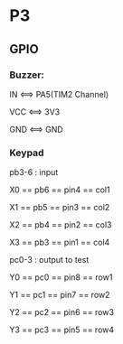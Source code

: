 # P3

## GPIO

### Buzzer:

IN <==> PA5(TIM2 Channel)

VCC <==> 3V3

GND <==> GND

### Keypad

pb3-6 : input

X0 == pb6 == pin4 == col1

X1 == pb5 == pin3 == col2

X2 == pb4 == pin2 == col3

X3 == pb3 == pin1 == col4
    
pc0-3 : output to test

Y0 == pc0 == pin8 == row1

Y1 == pc1 == pin7 == row2

Y2 == pc2 == pin6 == row3

Y3 == pc3 == pin5 == row4

